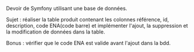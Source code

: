 Devoir de Symfony utilisant une base de données. 

Sujet : réaliser la table produit contenant les colonnes référence, id, description, code ENA(code barre) et implémenter l'ajout, la suppression et la modification de données dans la table.

Bonus : vérifier que le code ENA est valide avant l'ajout dans la bdd.


